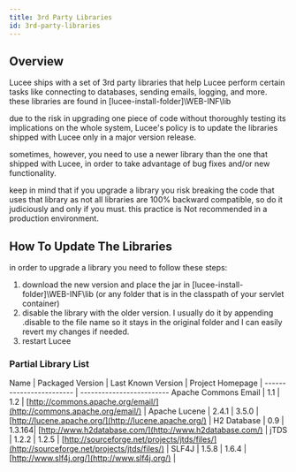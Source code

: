 ```yaml
---
title: 3rd Party Libraries
id: 3rd-party-libraries
---
```


## Overview ##

Lucee ships with a set of 3rd party libraries that help Lucee perform certain tasks like connecting to databases, sending emails, logging, and more. these libraries are found in [lucee-install-folder]\WEB-INF\lib

due to the risk in upgrading one piece of code without thoroughly testing its implications on the whole system, Lucee's policy is to update the libraries shipped with Lucee only in a major version release.

sometimes, however, you need to use a newer library than the one that shipped with Lucee, in order to take advantage of bug fixes and/or new functionality.

keep in mind that if you upgrade a library you risk breaking the code that uses that library as not all libraries are 100% backward compatible, so do it judiciously and only if you must. this practice is Not recommended in a production environment.

## How To Update The Libraries ##

in order to upgrade a library you need to follow these steps:

1. download the new version and place the jar in [lucee-install-folder]\WEB-INF\lib (or any folder that is in the classpath of your servlet container)
1. disable the library with the older version. I usually do it by appending .disable to the file name so it stays in the original folder and I can easily revert my changes if needed.
1. restart Lucee

### Partial Library List ###

Name      |    Packaged Version  | Last Known Version | Project Homepage |
------------------------   | -------------------------
Apache Commons Email   |   1.1  |  1.2   |    [http://commons.apache.org/email/](http://commons.apache.org/email/)   |
Apache Lucene          |  2.4.1 | 3.5.0  |    [http://lucene.apache.org/](http://lucene.apache.org/)          |
H2 Database            |  0.9   | 1.3.164|    [http://www.h2database.com/](http://www.h2database.com/)         |
jTDS                   |  1.2.2 | 1.2.5  |    [http://sourceforge.net/projects/jtds/files/](http://sourceforge.net/projects/jtds/files/) |
SLF4J                  |  1.5.8 | 1.6.4  |   [http://www.slf4j.org/](http://www.slf4j.org/)                       |
